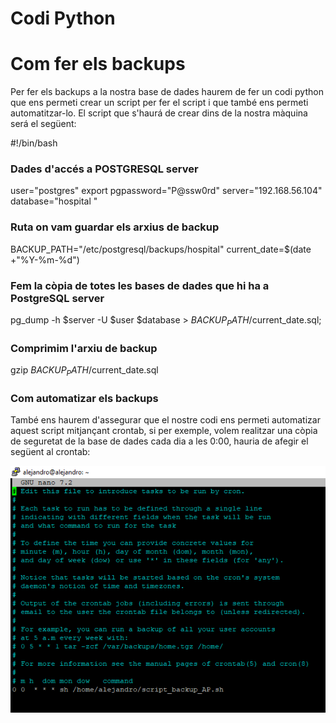 # Codi Python

# Com fer els backups
Per fer els backups a la nostra base de dades haurem de fer un codi python que ens permeti crear un script per fer el script i que també ens permeti automatitzar-lo.
El script que s'haurá de crear dins de la nostra màquina será el següent:

#!/bin/bash
### Dades d'accés a POSTGRESQL server
user="postgres"
export pgpassword="P@ssw0rd"
server="192.168.56.104"
database="hospital
"
### Ruta on vam guardar els arxius de backup
BACKUP_PATH="/etc/postgresql/backups/hospital"
current_date=$(date +"%Y-%m-%d")

### Fem la còpia de totes les bases de dades que hi ha a PostgreSQL server
pg_dump -h $server -U $user $database > $BACKUP_PATH/$current_date.sql;

### Comprimim l'arxiu de backup
gzip $BACKUP_PATH/$current_date.sql

### Com automatizar els backups
També ens haurem d'assegurar que el nostre codi ens permeti automatizar aquest script mitjançant crontab, si per exemple, volem realitzar una còpia de seguretat de la base de dades cada dia a les 0:00, hauria de
afegir el següent al crontab:

![crontab_img](images/crontab.png)
